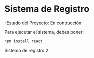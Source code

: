 <h1>Sistema de Registro</h1>


-Estado del Proyecto: En contrucción.

Para ejecutar el sistema, debes poner:

```npm install react```

Sistema de registro 2
